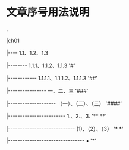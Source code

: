 # 文章序号用法说明
.

|ch01

|---- 1.1、1.2、1.3

|-------- 1.1.1、1.1.2、1.1.3 '#'

|------------ 1.1.1.1、1.1.1.2、1.1.1.3 '##'

|---------------- 一、二、三 '###'

|-------------------- （一）、（二）、（三） '####'

|------------------------ 1.、2.、3. '** **'

|---------------------------- (1)、（2）、（3） '* *'

|-------------------------------- • '*'